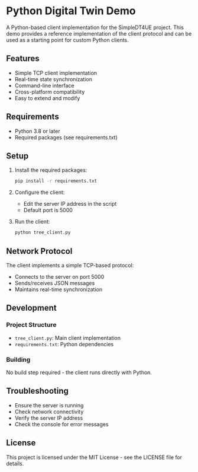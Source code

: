 # Python Digital Twin Demo

A Python-based client implementation for the SimpleDT4UE project. This demo provides a reference implementation of the client protocol and can be used as a starting point for custom Python clients.

## Features

- Simple TCP client implementation
- Real-time state synchronization
- Command-line interface
- Cross-platform compatibility
- Easy to extend and modify

## Requirements

- Python 3.8 or later
- Required packages (see requirements.txt)

## Setup

1. Install the required packages:
   ```bash
   pip install -r requirements.txt
   ```

2. Configure the client:
   - Edit the server IP address in the script
   - Default port is 5000

3. Run the client:
   ```bash
   python tree_client.py
   ```

## Network Protocol

The client implements a simple TCP-based protocol:
- Connects to the server on port 5000
- Sends/receives JSON messages
- Maintains real-time synchronization

## Development

### Project Structure

- `tree_client.py`: Main client implementation
- `requirements.txt`: Python dependencies

### Building

No build step required - the client runs directly with Python.

## Troubleshooting

- Ensure the server is running
- Check network connectivity
- Verify the server IP address
- Check the console for error messages

## License

This project is licensed under the MIT License - see the LICENSE file for details. 